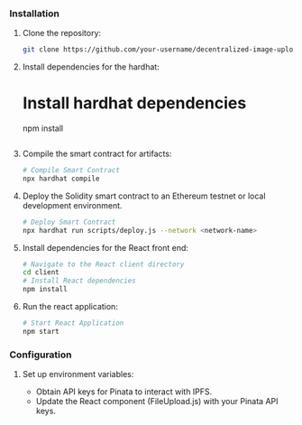 ### Installation

1. Clone the repository:

   ```bash
   git clone https://github.com/your-username/decentralized-image-upload.git
   ```

2. Install dependencies for the hardhat:

   
   # Install hardhat dependencies
   npm install
   ```

3. Compile the smart contract for artifacts:

   ```bash
   # Compile Smart Contract
   npx hardhat compile
   ```

4. Deploy the Solidity smart contract to an Ethereum testnet or local development environment.
   ```bash
   # Deploy Smart Contract
   npx hardhat run scripts/deploy.js --network <network-name>
   ```
5. Install dependencies for the React front end:
   ```bash
   # Navigate to the React client directory
   cd client
   # Install React dependencies
   npm install
   ```
6. Run the react application:
   ```bash
   # Start React Application
   npm start
   ```

### Configuration

1. Set up environment variables:

   - Obtain API keys for Pinata to interact with IPFS.
   - Update the React component (FileUpload.js) with your Pinata API keys.
